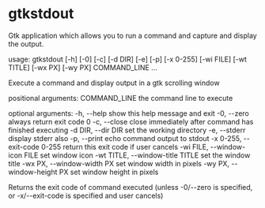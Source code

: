 # gtkstdout
Gtk application which allows you to run a command and capture and display the output.

usage: gtkstdout [-h] [-0] [-c] [-d DIR] [-e] [-p] [-x 0-255] [-wi FILE]
                 [-wt TITLE] [-wx PX] [-wy PX]
                 COMMAND_LINE ...

Execute a command and display output in a gtk scrolling window

positional arguments:
  COMMAND_LINE          the command line to execute

optional arguments:
  -h, --help            show this help message and exit
  -0, --zero            always return exit code 0
  -c, --close           close immediately after command has finished executing
  -d DIR, --dir DIR     set the working directory
  -e, --stderr          display stderr also
  -p, --print           echo command output to stdout
  -x 0-255, --exit-code 0-255
                        return this exit code if user cancels
  -wi FILE, --window-icon FILE
                        set window icon
  -wt TITLE, --window-title TITLE
                        set the window title
  -wx PX, --window-width PX
                        set window width in pixels
  -wy PX, --window-height PX
                        set window height in pixels

Returns the exit code of command executed (unless -0/--zero is specified, or
-x/--exit-code is specified and user cancels)
